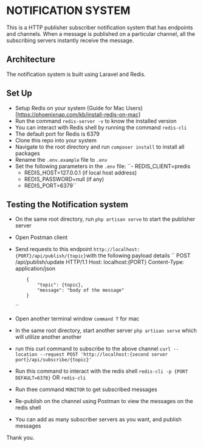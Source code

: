 # NOTIFICATION SYSTEM

This is a HTTP publisher subscriber notification system that has endpoints and channels. When a message is published on a particular channel, 
all the subscribing servers instantly receive the message.

## Architecture

The notification system is built using Laravel and Redis.


## Set Up

-   Setup Redis on your system (Guide for Mac Users)[https://phoenixnap.com/kb/install-redis-on-mac]
-   Run the command `redis-server -v` to know the installed version
-   You can interact with Redis shell by running the command `redis-cli`
-   The default port for Redis is 6379
-   Clone this repo into your system
-   Navigate to the root directory and run `composer install` to install all packages
-   Rename the `.env.example` file to `.env`
-   Set the following parameters in the `.env` file:
   ``-   REDIS_CLIENT=predis
    -   REDIS_HOST=127.0.0.1 (if local host address)
    -   REDIS_PASSWORD=null (if any)
    -   REDIS_PORT=6379``



## Testing the Notification system

-   On the same root directory, run `php artisan serve` to start the publisher server 
-   Open Postman client
-   Send requests to this endpoint `http://localhost:{PORT}/api/publish/{topic}`with the following payload details
    ``
            POST /api/publish/update HTTP/1.1
            Host: localhost:{PORT}
            Content-Type: application/json

            {
                "topic": {topic},
                "message": "body of the message"
            }
    ``
-   Open another terminal window `command T` for mac
-   In the same root directory, start another server `php artisan serve` which will utilize another another
-   run this curl command to subscribe to the above channel `curl --location --request POST 'http://localhost:{second server port}/api/subscribe/{topic}'`
-   Run this command to interact with the redis shell `redis-cli -p {PORT DEFAULT=6378}` OR `redis-cli` 
-   Run thee command `MONITOR` to get subscribed messages
-   Re-publish on the channel using Postman to view the messages on the redis shell
-   You can add as many subscriber servers as you want, and publish messages

Thank you.
